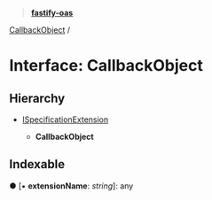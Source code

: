 > **[fastify-oas](../README.md)**

[CallbackObject](callbackobject.md) /

# Interface: CallbackObject

## Hierarchy

* [ISpecificationExtension](ispecificationextension.md)

  * **CallbackObject**

## Indexable

● \[▪ **extensionName**: *string*\]: any